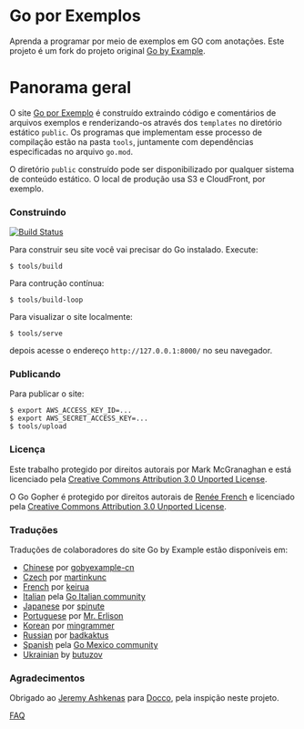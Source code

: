 # Go por Exemplos

Aprenda a programar por meio de exemplos em GO com anotações. Este projeto é um fork do projeto original [Go by Example](https://github.com/mmcgrana/gobyexample). 

# Panorama geral

O site [Go por Exemplo](gobyexample-ptbr.github.io) é construído extraindo código e comentários de arquivos exemplos e renderizando-os através dos `templates` no diretório estático `public`. Os programas que implementam esse processo de compilação estão na pasta `tools`, juntamente com dependências especificadas no arquivo `go.mod`.

O diretório `public` construído pode ser disponibilizado por qualquer sistema de conteúdo estático. O local de produção usa S3 e CloudFront, por exemplo.

### Construindo

[![Build Status](https://github.com/mmcgrana/gobyexample/actions/workflows/test.yml/badge.svg?branch=master)](https://github.com/mmcgrana/gobyexample/actions)

Para construir seu site você vai precisar do Go instalado. Execute:

```console
$ tools/build
```

Para contrução contínua:

```console
$ tools/build-loop
```

Para visualizar o site localmente:

```
$ tools/serve
```

depois acesse o endereço `http://127.0.0.1:8000/` no seu navegador.

### Publicando

Para publicar o site:

```console
$ export AWS_ACCESS_KEY_ID=...
$ export AWS_SECRET_ACCESS_KEY=...
$ tools/upload
```

### Licença

Este trabalho protegido por direitos autorais por Mark McGranaghan e está licenciado pela
[Creative Commons Attribution 3.0 Unported License](http://creativecommons.org/licenses/by/3.0/).

O Go Gopher é protegido por direitos autorais de [Renée French](http://reneefrench.blogspot.com/) e licenciado pela 
[Creative Commons Attribution 3.0 Unported License](http://creativecommons.org/licenses/by/3.0/).


### Traduções

Traduções de colaboradores do site Go by Example estão disponíveis em:


* [Chinese](https://gobyexample-cn.github.io/) por [gobyexample-cn](https://github.com/gobyexample-cn)
* [Czech](http://gobyexamples.sweb.cz/) por [martinkunc](https://github.com/martinkunc/gobyexample-cz)
* [French](http://le-go-par-l-exemple.keiruaprod.fr) por [keirua](https://github.com/keirua/gobyexample)
* [Italian](http://gobyexample.it) pela [Go Italian community](https://github.com/golangit/gobyexample-it)
* [Japanese](http://spinute.org/go-by-example) por [spinute](https://github.com/spinute)
* [Portuguese](https://goporexemplos.github.io) por [Mr. Erlison](https://github.com/MrErlison/goporexemplos/)
* [Korean](https://mingrammer.com/gobyexample/) por [mingrammer](https://github.com/mingrammer)
* [Russian](https://gobyexample.com.ru/) por [badkaktus](https://github.com/badkaktus)
* [Spanish](http://goconejemplos.com) pela [Go Mexico community](https://github.com/dabit/gobyexample)
* [Ukrainian](http://butuzov.github.io/gobyexample/) by [butuzov](https://github.com/butuzov/gobyexample)

### Agradecimentos

Obrigado ao [Jeremy Ashkenas](https://github.com/jashkenas)
para [Docco](http://jashkenas.github.io/docco/), pela inspição neste projeto.


[FAQ](https://github.com/mmcgrana/gobyexample#faq)
